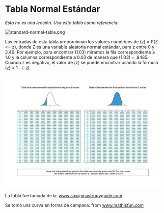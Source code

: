 # Tabla Normal Estándar

*Esto no es una lección. Usa esta tabla como referencia.*

![standard-normal-table.png](attachment:standard-normal-table.png)

Las entradas de esta tabla proporcionan los valores numéricos de (z) = P(Z <= z), donde Z es una variable aleatoria normal estándar, para z entre 0 y 3,49. Por ejemplo, para encontrar (1.03) miramos la fila correspondiente a 1.0 y la columna correspondiente a 0.03 de manera que (1.03) = .8485. Cuando z es negativo, el valor de (z) se puede encontrar usando la fórmula (z) = 1 - (-z).

![normal_table.jpg](../assets/normal_table.jpg)

La tabla fue tomada de la: www.sixsigmastrudyguide.com

Se tomó una curva en forma de campana: from www.mathisfun.com
